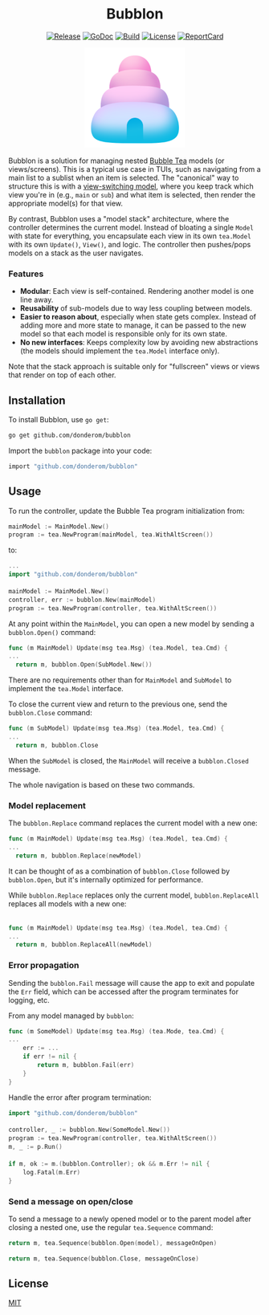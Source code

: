 <div align="center">

# Bubblon

[![Release](https://img.shields.io/github/v/release/donderom/bubblon.svg?style=flat-square&color=019aca)](https://github.com/donderom/bubblon/releases)
[![GoDoc](https://img.shields.io/badge/go.dev-docs-01ade3?style=flat-square&logo=go)](https://pkg.go.dev/github.com/donderom/bubblon)
[![Build](https://img.shields.io/github/actions/workflow/status/donderom/bubblon/build.yml?style=flat-square&logo=github&color=b199da)](https://github.com/donderom/bubblon/actions/workflows/build.yml)
[![License](https://img.shields.io/badge/license-MIT-fec4e2?style=flat-square)](https://github.com/donderom/bubblon/blob/main/LICENSE)
[![ReportCard](https://goreportcard.com/badge/github.com/donderom/bubblon?style=flat-square)](https://goreportcard.com/report/donderom/bubblon)

<img src="logo.png" width="200" alt="The Bubblon Logo">
</div>

Bubblon is a solution for managing nested [Bubble Tea](https://github.com/charmbracelet/bubbletea) models (or views/screens). This is a typical use case in TUIs, such as navigating from a main list to a sublist when an item is selected. The "canonical" way to structure this is with a [view-switching model](https://www.youtube.com/watch?v=uJ2egAkSkjg), where you keep track which view you're in (e.g., `main` or `sub`) and what item is selected, then render the appropriate model(s) for that view.

 By contrast, Bubblon uses a "model stack" architecture, where the controller determines the current model. Instead of bloating a single `Model` with state for everything, you encapsulate each view in its own `tea.Model` with its own `Update()`, `View()`, and logic. The controller then pushes/pops models on a stack as the user navigates.

### Features

* **Modular**: Each view is self-contained. Rendering another model is one line away.
* **Reusability** of sub-models due to way less coupling between models.
* **Easier to reason about**, especially when state gets complex. Instead of adding more and more state to manage, it can be passed to the new model so that each model is responsible only for its own state.
* **No new interfaces**: Keeps complexity low by avoiding new abstractions (the models should implement the `tea.Model` interface only).

Note that the stack approach is suitable only for "fullscreen" views or views that render on top of each other.

## Installation

To install Bubblon, use `go get`:

```sh
go get github.com/donderom/bubblon
```

Import the `bubblon` package into your code:

```sh
import "github.com/donderom/bubblon"
```

## Usage

To run the controller, update the Bubble Tea program initialization from:

```go
mainModel := MainModel.New()
program := tea.NewProgram(mainModel, tea.WithAltScreen()) 
```

to:

```go
...
import "github.com/donderom/bubblon"
 
mainModel := MainModel.New()
controller, err := bubblon.New(mainModel)
program := tea.NewProgram(controller, tea.WithAltScreen()) 
```

At any point within the `MainModel`, you can open a new model by sending a `bubblon.Open()` command:

```go
func (m MainModel) Update(msg tea.Msg) (tea.Model, tea.Cmd) {
...
  return m, bubblon.Open(SubModel.New())
```

There are no requirements other than for `MainModel` and `SubModel` to implement the `tea.Model` interface.

To close the current view and return to the previous one, send the `bubblon.Close` command:

```go
func (m SubModel) Update(msg tea.Msg) (tea.Model, tea.Cmd) {
...
  return m, bubblon.Close
```

When the `SubModel` is closed, the `MainModel` will receive a `bubblon.Closed` message.

The whole navigation is based on these two commands.

### Model replacement

The `bubblon.Replace` command replaces the current model with a new one:

```go
func (m MainModel) Update(msg tea.Msg) (tea.Model, tea.Cmd) {
...
  return m, bubblon.Replace(newModel)
```

It can be thought of as a combination of `bubblon.Close` followed by `bubblon.Open`, but it's internally optimized for performance.

While `bubblon.Replace` replaces only the current model, `bubblon.ReplaceAll` replaces all models with a new one:

```go

func (m MainModel) Update(msg tea.Msg) (tea.Model, tea.Cmd) {
...
  return m, bubblon.ReplaceAll(newModel)
```

### Error propagation

Sending the `bubblon.Fail` message will cause the app to exit and populate the `Err` field, which can be accessed after the program terminates for logging, etc.

From any model managed by `bubblon`:

```go
func (m SomeModel) Update(msg tea.Msg) (tea.Mode, tea.Cmd) {
...
	err := ...
	if err != nil {
		return m, bubblon.Fail(err)
	}
}
```

Handle the error after program termination:

```go
import "github.com/donderom/bubblon"

controller, _ := bubblon.New(SomeModel.New())
program := tea.NewProgram(controller, tea.WithAltScreen())
m, _ := p.Run()

if m, ok := m.(bubblon.Controller); ok && m.Err != nil {
	log.Fatal(m.Err)
}
```

### Send a message on open/close

To send a message to a newly opened model or to the parent model after closing a nested one, use the regular `tea.Sequence` command:

```go
return m, tea.Sequence(bubblon.Open(model), messageOnOpen)
```

```go
return m, tea.Sequence(bubblon.Close, messageOnClose)
```

## License

[MIT](https://github.com/donderom/bubblon/raw/main/LICENSE)
